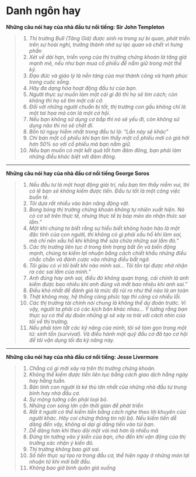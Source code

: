 # Danh ngôn hay

**Những câu nói hay của nhà đầu tư nổi tiếng: Sir John Templeton**
> 1. *Thị trường Bull (Tăng Giá) được sinh ra trong sự bi quan, phát triển trên sự hoài nghi, trưởng thành nhờ sự lạc quan và chết vì hưng phấn*
> 2. *Xét về dài hạn, triển vọng của thị trường chứng khoán là tăng giá mạnh mẽ, nếu như bạn mua cổ phiếu để nắm giữ trong một thế kỷ.*
> 3. *Đạo đức và giáo lý là nền tảng của mọi thành công và hạnh phúc trong cuộc sống.*
>4. *Hãy đa dạng hóa hoạt động đầu tư của bạn.*
>5. *Người thực sự muốn làm một cái gì đó thì họ sẽ tìm cách; còn không thì họ sẽ tìm một cái cớ.*
>6. *Đối với những người chuẩn bị tốt, thị trường con gấu không chỉ là một tai họa mà còn là một cơ hội.*
>7. *Nếu bạn không sử dụng cơ bắp thì nó sẽ yếu đi, còn không sử dụng não thì nó sẽ chết đi.*
>8. *Bốn từ nguy hiểm nhất trong đầu tư là: “Lần này sẽ khác”*
>9. *Chỉ bán một cổ phiếu khi bạn tìm thấy một cổ phiếu mới có giá hời hơn 50% so với cổ phiếu mà bạn nắm giữ.*
>10. *Nếu bạn muốn có một kết quả tốt hơn đám đông, bạn phải làm những điều khác biệt với đám đông.*

---

**Những câu nói hay của nhà đầu cơ nổi tiếng George Soros**

> 1. *Nếu đầu tư là một hoạt động giải trí, nếu bạn tìm thấy niềm vui, thì có lẽ bạn sẽ không kiếm được tiền. Đầu tư tốt là một công việc buồn tẻ.*
> 2. *Tôi dựa rất nhiều vào bản năng động vật.*
> 3. *Bong bóng thị trường chứng khoán không tự nhiên xuất hiện. Nó có cơ sở trên thực tế, nhưng thực tế bị bóp méo do nhận thức sai lầm.”*
> 4. *Một khi chúng ta biết rằng sự hiểu biết không hoàn hảo là một đặc tính của con người, thì không có gì phải xấu hổ khi làm sai, mà chỉ nên xấu hổ khi không thể sửa chữa những sai lầm đó.”*
> 5. *Các thị trường liên tục ở trong tình trạng bất ổn và biến động mạnh, chúng ta kiếm lợi nhuận bằng cách chiết khấu những điều chắc chắn và đánh cược vào những điều bất ngờ.*
> 6. *Tôi giàu có vì tôi biết khi nào mình sai… Tôi tồn tại được nhờ nhận ra các sai lầm của mình.”*
> 7. *Anh đúng hay anh sai, điều đó không quan trọng, cái chính là anh kiếm được bao nhiêu khi anh đúng và mất bao nhiêu khi anh sai.”*
> 8. *Điều khó nhất để đánh giá là mức độ rủi ro như thế nào là an toàn*
> 9. *Thật không may, hệ thống càng phức tạp thì càng có nhiều lỗi.*
> 10. *Các thị trường tài chính nói chung là không thể dự đoán trước. Vì vậy, người ta phải có các kịch bản khác nhau… Ý tưởng rằng bạn thực sự có thể dự đoán những gì sẽ xảy ra trái với cách nhìn của tôi về thị trường.*
> 11. *Nếu phải tóm tắt các kỹ năng của mình, tôi sẽ tóm gọn trong một từ: sinh tồn (survival). Và điều hành một quỹ đầu cơ đã tạo cơ hội để tôi vận dụng tối đa kỹ năng này.*

---

**Những câu nói hay của nhà đầu cơ nổi tiếng: Jesse Livermore**
> 1. *Chẳng có gì mới xảy ra trên thị trường chứng khoán.*
> 2. *Không thể kiếm được tiền liên tục bằng cách giao dịch hằng ngày hay hằng tuần.*
> 3. *Bản tính con người là kẻ thù lớn nhất của những nhà đầu tư trung bình hay nhà đầu cơ.*
> 4. *Sự mộng tưởng cần phải loại bỏ.*
> 5. *Những con sóng lớn cần thời gian để phát triển*
> 6. *Rất ít người có thể kiếm tiền bằng cách nghe theo lời khuyên của người khác. Hãy coi chừng thông tin nội bộ. Nếu kiếm tiền dễ dàng đến vậy, không ai dại gì dâng tiền vào túi bạn.*
> 7. *Dễ dàng hơn khi theo dõi một vài mã hơn là nhiều mã*
> 8. *Đừng tin tưởng vào ý kiến của bạn, cho đến khi vận động của thị trường xác nhận ý kiến đó.*
> 9. *Thị trường không bao giờ sai.*
> 10. *Số tiền thực sự tạo ra trong đầu cơ, thể hiện ngay ở những món lợi nhuận từ khi mới bắt đầu.*
> 11. *Không bao giờ bình quân giá xuống*